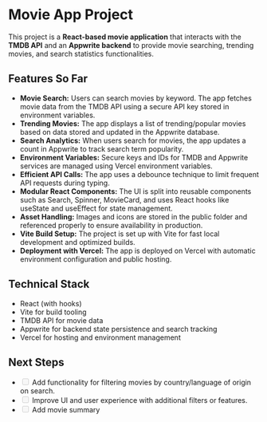 <h1>Movie App Project</h1>
<p>This project is a <strong>React-based movie application</strong> that interacts with the <strong>TMDB API</strong> and an <strong>Appwrite backend</strong> to provide movie searching, trending movies, and search statistics functionalities.</p>

<h2>Features So Far</h2>
<ul>
  <li><strong>Movie Search:</strong> Users can search movies by keyword. The app fetches movie data from the TMDB API using a secure API key stored in environment variables.</li>
  <li><strong>Trending Movies:</strong> The app displays a list of trending/popular movies based on data stored and updated in the Appwrite database.</li>
  <li><strong>Search Analytics:</strong> When users search for movies, the app updates a count in Appwrite to track search term popularity.</li>
  <li><strong>Environment Variables:</strong> Secure keys and IDs for TMDB and Appwrite services are managed using Vercel environment variables.</li>
  <li><strong>Efficient API Calls:</strong> The app uses a debounce technique to limit frequent API requests during typing.</li>
  <li><strong>Modular React Components:</strong> The UI is split into reusable components such as Search, Spinner, MovieCard, and uses React hooks like useState and useEffect for state management.</li>
  <li><strong>Asset Handling:</strong> Images and icons are stored in the public folder and referenced properly to ensure availability in production.</li>
  <li><strong>Vite Build Setup:</strong> The project is set up with Vite for fast local development and optimized builds.</li>
  <li><strong>Deployment with Vercel:</strong> The app is deployed on Vercel with automatic environment configuration and public hosting.</li>
</ul>

<h2>Technical Stack</h2>
<ul>
  <li>React (with hooks)</li>
  <li>Vite for build tooling</li>
  <li>TMDB API for movie data</li>
  <li>Appwrite for backend state persistence and search tracking</li>
  <li>Vercel for hosting and environment management</li>
</ul>

<h2>Next Steps</h2>
<ul>
  <li><input type="checkbox" disabled> Add functionality for filtering movies by country/language of origin on search.</li>
  <li><input type="checkbox" disabled> Improve UI and user experience with additional filters or features.</li>
  <li><input type="checkbox" disabled> Add movie summary
